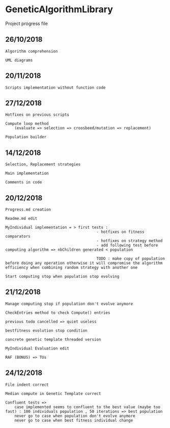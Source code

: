 # GeneticAlgorithmLibrary
Project progress file

## 26/10/2018

    Algorithm comprehension

    UML diagrams

## 20/11/2018

    Scripts implementation without function code

## 27/12/2018 

    Hotfixes on previous scripts 

    Compute loop method 
        (evaluate => selection => croosbeed/mutation => replacement)

    Population builder

## 14/12/2018

    Selection, Replacement strategies 

    Main implementation

    Comments in code

## 20/12/2018

    Progress.md creation 

    Readme.md edit

    MyIndividual implementation = > first tests : 
                                            - hotfixes on fitness comparators
                                            - hotfixes on strategy method 
                                            - add following test before computing algorithm => nbChildren generated < population 

                                            TODO : make copy of population before doing any operation otherwise it will compromise the algorithm efficiency when combining random strategy with another one
    
    Start computing stop when population stop evolving

## 21/12/2018

    Manage computing stop if population don't evolve anymore

    CheckEntries method to check Compute() entries

    previous todo cancelled => quiet useless

    bestfitness evolution stop condition

    concrete genetic template threaded version  

    MyIndividual Evaluation edit
    
    RAF (BONUS) => TUs       

## 24/12/2018

    File indent correct

    Median compute in Genetic Template correct

    Confluent tests => 
        case implemented seems to confluent to the best value (maybe too fast) : 100 individuals population , 50 iterations => best population
        never go to case when population don't evolve anymore
        never go to case when best fitness individual change